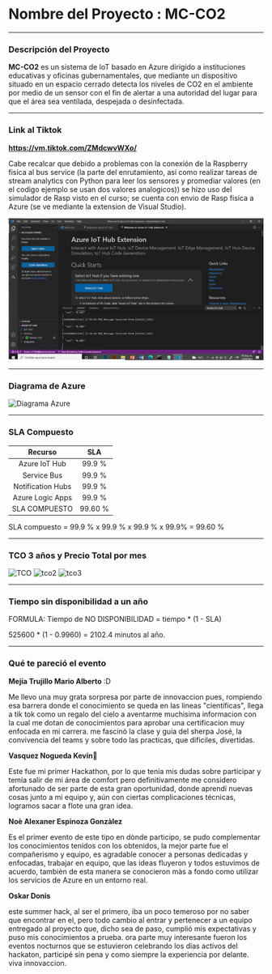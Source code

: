 # Nombre del Proyecto : MC-CO2

*****************************************************************************************************************
### Descripción del Proyecto

**MC-CO2** es un sistema de IoT basado en Azure dirigido a instituciones educativas y oficinas gubernamentales, que mediante un dispositivo situado en un espacio cerrado detecta los niveles de CO2 en el ambiente por medio de un sensor con el fin de alertar a una autoridad del lugar para que el área sea ventilada, despejada o desinfectada.

*****************************************************************************************************************
### Link al Tiktok

**https://vm.tiktok.com/ZMdcwvWXo/**

Cabe recalcar que debido a problemas con la conexión de la Raspberry fisica al bus service (la parte del enrutamiento, asi como realizar tareas de stream analytics con Python para leer los sensores y promediar valores (en el codigo ejemplo se usan dos valores analogicos)) se hizo uso del simulador de Rasp visto en el curso; se cuenta con envio de Rasp fisica a Azure (se ve mediante la extension de Visual Studio).

![Envio de dato a azure visto desde visual studio](https://github.com/PapiroX/CO2-meter/blob/main/Enviodato.png)

*****************************************************************************************************************
### Diagrama de Azure
![Diagrama Azure](https://user-images.githubusercontent.com/86867751/127775093-c44169a1-8b43-4d11-b8da-0345a3d00a0a.png)

*****************************************************************************************************************
### SLA Compuesto

|          **Recurso**        |     **SLA**   |
|          :----:             |     :----:    |
|Azure IoT Hub                |     99.9 %    |
|Service Bus                  |     99.9 %    |
|Notification Hubs            |     99.9 %    |
|Azure Logic Apps             |     99.9 %    |
|SLA COMPUESTO                |    99.60 %    |

SLA compuesto = 99.9 % x 99.9 % x 99.9 % x 99.9% = 99.60 %

*****************************************************************************************************************
### TCO 3 años y Precio Total por mes

![TCO](https://user-images.githubusercontent.com/87109811/127764517-8bce13a2-31e4-4654-acc7-441fa747f498.jpg)
![tco2](https://user-images.githubusercontent.com/87109811/127764555-57756c82-d633-40fb-a55f-d365da002429.jpg)
![tco3](https://user-images.githubusercontent.com/87109811/127764599-42ce59a8-6e05-4158-9358-374d94c149c8.jpg)


*****************************************************************************************************************
### Tiempo sin disponibilidad a un año

FORMULA: Tiempo de NO DISPONIBILIDAD = tiempo * (1 - SLA)

525600 * (1 - 0.9960) = 2102.4 minutos al año.
*****************************************************************************************************************
### Qué te pareció el evento

**Mejía Trujillo Mario Alberto** :D

Me llevo una muy grata sorpresa por parte de innovaccion pues, rompiendo esa barrera donde el conocimiento se 
queda en las lineas "científicas", llega a tik tok como un regalo del cielo a aventarme muchisima informacion 
con la cual me dotan de conocimientos para aprobar una certificacion muy enfocada en mi carrera. me fascinó la
clase y guia del sherpa José, la convivencia del teams y sobre todo las practicas, que dificiles, divertidas.

**Vasquez Nogueda Kevin**🍄

Este fue mi primer Hackathon, por lo que tenía mis dudas sobre participar y temía salir de mi área de comfort 
pero definitivamente me considero afortunado de ser parte de esta gran oportunidad, donde aprendí nuevas cosas 
junto a mi equipo y, aún con ciertas complicaciones técnicas, logramos sacar a flote una gran idea.

**Noè Alexaner Espinoza Gonzàlez**

Es el primer evento de este tipo en dònde participo, se pudo complementar los conocimientos tenidos con los 
obtenidos, la mejor parte fue el compañerismo y equipo, es agradable conocer a personas dedicadas y enfocadas,
trabajar en equipo, que las ideas fluyeron y todos estuvimos de acuerdo, tambièn de esta manera se conocieron
màs a fondo como utilizar los servicios de Azure en un entorno real.

**Oskar Donis**

este summer hack, al ser el primero, iba un poco temeroso por no saber que encontrar en el, pero todo cambio 
al entrar y pertenecer a un equipo entregado al proyecto que, dicho sea de paso, cumplió mis expectativas y 
puso mis conocimientos a prueba. ora parte muy interesante fueron los eventos nocturnos que se estuvieron 
celebrando los días activos del hackaton, participé sin pena y como siempre la experiencia por delante. 
viva innovaccion.




